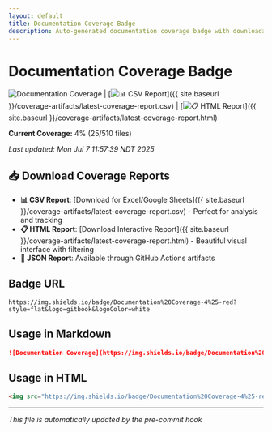 ```yaml
---
layout: default
title: Documentation Coverage Badge
description: Auto-generated documentation coverage badge with downloadable reports
---
```


# Documentation Coverage Badge

![Documentation Coverage](https://img.shields.io/badge/Documentation%20Coverage-4%25-red?style=flat&logo=gitbook&logoColor=white) | [![📊 CSV Report](https://img.shields.io/badge/📊%20CSV-Download-blue?style=flat&logo=microsoftexcel&logoColor=white)]({{ site.baseurl }}/coverage-artifacts/latest-coverage-report.csv) | [![📋 HTML Report](https://img.shields.io/badge/📋%20HTML-Download-green?style=flat&logo=html5&logoColor=white)]({{ site.baseurl }}/coverage-artifacts/latest-coverage-report.html)

**Current Coverage:** 4% (25/510 files)

*Last updated: Mon Jul  7 11:57:39 NDT 2025*

## 📥 Download Coverage Reports

- **📊 CSV Report**: [Download for Excel/Google Sheets]({{ site.baseurl }}/coverage-artifacts/latest-coverage-report.csv) - Perfect for analysis and tracking
- **📋 HTML Report**: [Download Interactive Report]({{ site.baseurl }}/coverage-artifacts/latest-coverage-report.html) - Beautiful visual interface with filtering
- **📄 JSON Report**: Available through GitHub Actions artifacts

## Badge URL

```
https://img.shields.io/badge/Documentation%20Coverage-4%25-red?style=flat&logo=gitbook&logoColor=white
```

## Usage in Markdown

```markdown
![Documentation Coverage](https://img.shields.io/badge/Documentation%20Coverage-4%25-red?style=flat&logo=gitbook&logoColor=white)
```

## Usage in HTML

```html
<img src="https://img.shields.io/badge/Documentation%20Coverage-4%25-red?style=flat&logo=gitbook&logoColor=white" alt="Documentation Coverage 4%" />
```

---
*This file is automatically updated by the pre-commit hook*
